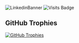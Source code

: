 ![LinkedinBanner](https://github.com/OxheiCodes/OxheiCodes/assets/162317835/d5432818-de78-4407-82e7-f0a60c7e9579)
![Visits Badge](https://img.shields.io/badge/dynamic/json?color=blue&label=visits&query=%24.visits&url=https%3A%2F%2Fapi.example.com%2Fvisits)

## GitHub Trophies

[![GitHub Trophies](https://github-profile-trophy.vercel.app/?username=ryo-ma&theme=tokyonight)](https://github.com/ryo-ma/github-profile-trophy) 
